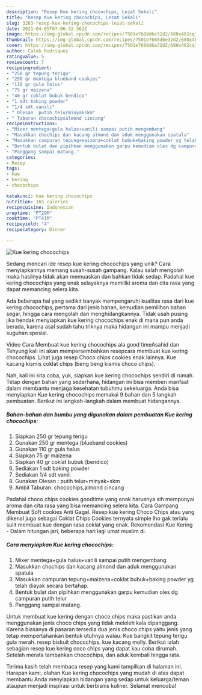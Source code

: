 ```yaml
---
description: "Resep Kue kering chocochips, Lezat Sekali"
title: "Resep Kue kering chocochips, Lezat Sekali"
slug: 3263-resep-kue-kering-chocochips-lezat-sekali
date: 2021-04-05T07:06:32.562Z
image: https://img-global.cpcdn.com/recipes/7501e7688d6e32d2/680x482cq70/kue-kering-chocochips-foto-resep-utama.jpg
thumbnail: https://img-global.cpcdn.com/recipes/7501e7688d6e32d2/680x482cq70/kue-kering-chocochips-foto-resep-utama.jpg
cover: https://img-global.cpcdn.com/recipes/7501e7688d6e32d2/680x482cq70/kue-kering-chocochips-foto-resep-utama.jpg
author: Caleb Rodriquez
ratingvalue: 5
reviewcount: 7
recipeingredient:
- "250 gr tepung terigu"
- "250 gr mentega blueband cookies"
- "110 gr gula halus"
- "75 gr maizena"
- "40 gr coklat bubuk bendico"
- "1 sdt baking powder"
- "1/4 sdt vanili"
- " Olesan  putih telurminyakskm"
- " Taburan chocochipsalmond cincang"
recipeinstructions:
- "Mixer mentega+gula halus+vanili sampai putih mengembang"
- "Masukkan chochips dan kacang almond dan aduk menggunakan spatula"
- "Masukkan campuran tepung+maizena+coklat bubuk+baking powder yg telah diayak secara bertahap."
- "Bentuk bulat dan pipihkan menggunakan garpu kemudian oles dg campuran putih telur"
- "Panggang sampai matang."
categories:
- Resep
tags:
- kue
- kering
- chocochips

katakunci: kue kering chocochips 
nutrition: 165 calories
recipecuisine: Indonesian
preptime: "PT29M"
cooktime: "PT41M"
recipeyield: "4"
recipecategory: Dinner

---
```



![Kue kering chocochips](https://img-global.cpcdn.com/recipes/7501e7688d6e32d2/680x482cq70/kue-kering-chocochips-foto-resep-utama.jpg)

Sedang mencari ide resep kue kering chocochips yang unik? Cara menyiapkannya memang susah-susah gampang. Kalau salah mengolah maka hasilnya tidak akan memuaskan dan bahkan tidak sedap. Padahal kue kering chocochips yang enak selayaknya memiliki aroma dan cita rasa yang dapat memancing selera kita.

Ada beberapa hal yang sedikit banyak mempengaruhi kualitas rasa dari kue kering chocochips, pertama dari jenis bahan, kemudian pemilihan bahan segar, hingga cara mengolah dan menghidangkannya. Tidak usah pusing jika hendak menyiapkan kue kering chocochips enak di mana pun anda berada, karena asal sudah tahu triknya maka hidangan ini mampu menjadi suguhan spesial.

Video Cara Membuat kue kering chocochips ala good timeAsahid dan Tehyung kali ini akan mempersembahkan resepcara membuat kue kering chocochips. Lihat juga resep Choco chips cookies enak lainnya. Kue kacang kismis coklat chips (beng beng kismis choco chips).


Nah, kali ini kita coba, yuk, siapkan kue kering chocochips sendiri di rumah. Tetap dengan bahan yang sederhana, hidangan ini bisa memberi manfaat dalam membantu menjaga kesehatan tubuhmu sekeluarga. Anda bisa menyiapkan Kue kering chocochips memakai 9 bahan dan 5 langkah pembuatan. Berikut ini langkah-langkah dalam membuat hidangannya.

<!--inarticleads1-->

##### Bahan-bahan dan bumbu yang digunakan dalam pembuatan Kue kering chocochips:

1. Siapkan 250 gr tepung terigu
1. Gunakan 250 gr mentega (blueband cookies)
1. Gunakan 110 gr gula halus
1. Siapkan 75 gr maizena
1. Siapkan 40 gr coklat bubuk (bendico)
1. Sediakan 1 sdt baking powder
1. Sediakan 1/4 sdt vanili
1. Gunakan  Olesan : putih telur+minyak+skm
1. Ambil  Taburan: chocochips,almond cincang


Padahal choco chips cookies goodtime yang enak harusnya sih mempunyai aroma dan cita rasa yang bisa memancing selera kita. Cara Gampang Membuat Soft cookies Anti Gagal. Resep kue kering Choco Chips atau yang dikenal juga sebagai Coklat Chips Cookies ternyata simple lho gak terlalu sulit membuat kue dengan rasa coklat yang enak. Rekomendasi Kue Kering - Dalam hitungan jari, beberapa hari lagi umat muslim di. 

<!--inarticleads2-->

##### Cara menyiapkan Kue kering chocochips:

1. Mixer mentega+gula halus+vanili sampai putih mengembang
1. Masukkan chochips dan kacang almond dan aduk menggunakan spatula
1. Masukkan campuran tepung+maizena+coklat bubuk+baking powder yg telah diayak secara bertahap.
1. Bentuk bulat dan pipihkan menggunakan garpu kemudian oles dg campuran putih telur
1. Panggang sampai matang.


Untuk membuat kue kering dengan choco chips maka pastikan anda menggunakan jenis choco chips yang tidak meleleh kala dipanggang. Karena biasanya di pasaran tersedia dua jenis choco chips yaitu jenis yang tetap mempertahankan bentuk utuhnya walau. Kue bangkit tepung terigu gula merah. resep biskuit chocochips. kue kacang molly. Berikut ialah sebagian resep kue kering coco chips yang dapat kau coba dirumah. Setelah merata tambahkan chocochips, dan aduk kembali hingga rata. 

Terima kasih telah membaca resep yang kami tampilkan di halaman ini. Harapan kami, olahan Kue kering chocochips yang mudah di atas dapat membantu Anda menyiapkan hidangan yang sedap untuk keluarga/teman ataupun menjadi inspirasi untuk berbisnis kuliner. Selamat mencoba!
